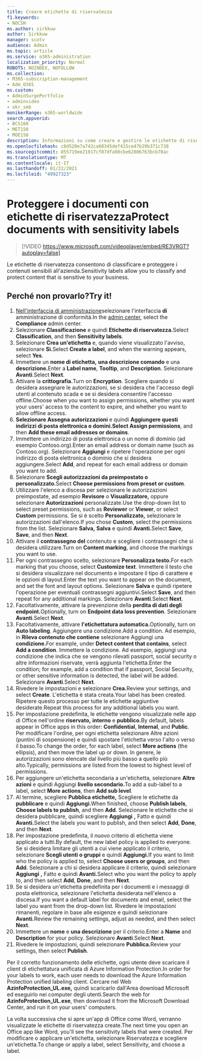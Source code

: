 ```yaml
---
title: Creare etichette di riservatezza
f1.keywords:
- NOCSH
ms.author: sirkkuw
author: Sirkkuw
manager: scotv
audience: Admin
ms.topic: article
ms.service: o365-administration
localization_priority: Normal
ROBOTS: NOINDEX, NOFOLLOW
ms.collection:
- M365-subscription-management
- Adm_O365
ms.custom:
- AdminSurgePortfolio
- adminvideo
- okr_smb
monikerRange: o365-worldwide
search.appverid:
- BCS160
- MET150
- MOE150
description: Informazioni su come creare e gestire le etichette di riservatezza.
ms.openlocfilehash: c8d528e7a742ca60345def415ce47b29b371c738
ms.sourcegitcommit: 855719ee21017cf87dfa98cbe62806763bcb78ac
ms.translationtype: MT
ms.contentlocale: it-IT
ms.lasthandoff: 01/22/2021
ms.locfileid: "49927323"
---
```

# <a name="protect-documents-with-sensitivity-labels"></a><span data-ttu-id="0182a-103">Proteggere i documenti con etichette di riservatezza</span><span class="sxs-lookup"><span data-stu-id="0182a-103">Protect documents with sensitivity labels</span></span>

> [!VIDEO https://www.microsoft.com/videoplayer/embed/RE3VRGT?autoplay=false]

<span data-ttu-id="0182a-104">Le etichette di riservatezza consentono di classificare e proteggere i contenuti sensibili all'azienda.</span><span class="sxs-lookup"><span data-stu-id="0182a-104">Sensitivity labels allow you to classify and protect content that is sensitive to your business.</span></span>

## <a name="try-it"></a><span data-ttu-id="0182a-105">Perché non provarlo?</span><span class="sxs-lookup"><span data-stu-id="0182a-105">Try it!</span></span>

1. <span data-ttu-id="0182a-106">[Nell'interfaccia di amministrazione](https://admin.microsoft.com)selezionare l'interfaccia **di** amministrazione di conformità.</span><span class="sxs-lookup"><span data-stu-id="0182a-106">In the [admin center](https://admin.microsoft.com), select the **Compliance** admin center.</span></span>
1. <span data-ttu-id="0182a-107">Selezionare **Classificazione** e quindi **Etichette di riservatezza.**</span><span class="sxs-lookup"><span data-stu-id="0182a-107">Select **Classification**, and then **Sensitivity labels**.</span></span>
1. <span data-ttu-id="0182a-108">Selezionare **Crea un'etichetta** e, quando viene visualizzato l'avviso, selezionare **Sì.**</span><span class="sxs-lookup"><span data-stu-id="0182a-108">Select **Create a label**, and when the warning appears, select **Yes**.</span></span>
1. <span data-ttu-id="0182a-109">Immettere un **nome di etichetta,** **una descrizione comando** e una **descrizione.**</span><span class="sxs-lookup"><span data-stu-id="0182a-109">Enter a **Label name**, **Tooltip**, and **Description**.</span></span> <span data-ttu-id="0182a-110">Selezionare **Avanti**.</span><span class="sxs-lookup"><span data-stu-id="0182a-110">Select **Next**.</span></span>
1. <span data-ttu-id="0182a-111">Attivare la **crittografia.**</span><span class="sxs-lookup"><span data-stu-id="0182a-111">Turn on **Encryption**.</span></span> <span data-ttu-id="0182a-112">Scegliere quando si desidera assegnare le autorizzazioni, se si desidera che l'accesso degli utenti al contenuto scada e se si desidera consentire l'accesso offline.</span><span class="sxs-lookup"><span data-stu-id="0182a-112">Choose when you want to assign permissions, whether you want your users' access to the content to expire, and whether you want to allow offline access.</span></span>
1. <span data-ttu-id="0182a-113">**Selezionare Assegna autorizzazioni** e quindi **Aggiungere questi indirizzi di posta elettronica o domini.**</span><span class="sxs-lookup"><span data-stu-id="0182a-113">**Select Assign permissions**, and then **Add these email addresses or domains**.</span></span>
1. <span data-ttu-id="0182a-114">Immettere un indirizzo di posta elettronica o un nome di dominio (ad esempio Contoso.org).</span><span class="sxs-lookup"><span data-stu-id="0182a-114">Enter an email address or domain name (such as Contoso.org).</span></span>  <span data-ttu-id="0182a-115">Selezionare **Aggiungi** e ripetere l'operazione per ogni indirizzo di posta elettronica o dominio che si desidera aggiungere.</span><span class="sxs-lookup"><span data-stu-id="0182a-115">Select **Add**, and repeat for each email address or domain you want to add.</span></span>
1. <span data-ttu-id="0182a-116">Selezionare **Scegli autorizzazioni da preimpostato o personalizzato.**</span><span class="sxs-lookup"><span data-stu-id="0182a-116">Select **Choose permissions from preset or custom**.</span></span>
1. <span data-ttu-id="0182a-117">Utilizzare l'elenco a discesa per selezionare le autorizzazioni preimpostate, ad esempio **Revisore** o **Visualizzatore,** oppure selezionare **Autorizzazioni** personalizzate.</span><span class="sxs-lookup"><span data-stu-id="0182a-117">Use the drop-down list to select preset permissions, such as **Reviewer** or **Viewer**, or select **Custom** permissions.</span></span> <span data-ttu-id="0182a-118">Se si è scelto **Personalizzato,** selezionare le autorizzazioni dall'elenco.</span><span class="sxs-lookup"><span data-stu-id="0182a-118">If you chose **Custom**, select the permissions from the list.</span></span> <span data-ttu-id="0182a-119">Selezionare **Salva,** **Salva** e quindi **Avanti.**</span><span class="sxs-lookup"><span data-stu-id="0182a-119">Select **Save**, **Save**, and then **Next**.</span></span>
1. <span data-ttu-id="0182a-120">Attivare il **contrassegno del** contenuto e scegliere i contrassegni che si desidera utilizzare.</span><span class="sxs-lookup"><span data-stu-id="0182a-120">Turn on **Content marking**, and choose the markings you want to use.</span></span>
1. <span data-ttu-id="0182a-121">Per ogni contrassegno scelto, selezionare **Personalizza testo.**</span><span class="sxs-lookup"><span data-stu-id="0182a-121">For each marking that you choose, select **Customize text**.</span></span> <span data-ttu-id="0182a-122">Immettere il testo che si desidera visualizzare nel documento e impostare il tipo di carattere e le opzioni di layout.</span><span class="sxs-lookup"><span data-stu-id="0182a-122">Enter the text you want to appear on the document, and set the font and layout options.</span></span> <span data-ttu-id="0182a-123">Selezionare **Salva** e quindi ripetere l'operazione per eventuali contrassegni aggiuntivi.</span><span class="sxs-lookup"><span data-stu-id="0182a-123">Select **Save**, and then repeat for any additional markings.</span></span> <span data-ttu-id="0182a-124">Selezionare **Avanti**.</span><span class="sxs-lookup"><span data-stu-id="0182a-124">Select **Next**.</span></span>
1. <span data-ttu-id="0182a-125">Facoltativamente, attivare la prevenzione della **perdita di dati degli endpoint.**</span><span class="sxs-lookup"><span data-stu-id="0182a-125">Optionally, turn on **Endpoint data loss prevention**.</span></span> <span data-ttu-id="0182a-126">Selezionare **Avanti**.</span><span class="sxs-lookup"><span data-stu-id="0182a-126">Select **Next**.</span></span>
1. <span data-ttu-id="0182a-127">Facoltativamente, attivare **l'etichettatura automatica.**</span><span class="sxs-lookup"><span data-stu-id="0182a-127">Optionally, turn on **Auto labeling**.</span></span> <span data-ttu-id="0182a-128">Aggiungere una condizione.</span><span class="sxs-lookup"><span data-stu-id="0182a-128">Add a condition.</span></span> <span data-ttu-id="0182a-129">Ad esempio, in **Rileva contenuto che contiene** selezionare Aggiungi una **condizione.**</span><span class="sxs-lookup"><span data-stu-id="0182a-129">For example, under **Detect content that contains**, select **Add a condition**.</span></span> <span data-ttu-id="0182a-130">Immettere la condizione. Ad esempio, aggiungi una condizione che indica che se vengono rilevati passport, social security o altre informazioni riservate, verrà aggiunta l'etichetta.</span><span class="sxs-lookup"><span data-stu-id="0182a-130">Enter the condition; for example, add a condition that if passport, Social Security, or other sensitive information is detected, the label will be added.</span></span> <span data-ttu-id="0182a-131">Selezionare **Avanti**.</span><span class="sxs-lookup"><span data-stu-id="0182a-131">Select **Next**.</span></span>
1. <span data-ttu-id="0182a-132">Rivedere le impostazioni e selezionare **Crea.**</span><span class="sxs-lookup"><span data-stu-id="0182a-132">Review your settings, and select **Create**.</span></span> <span data-ttu-id="0182a-133">L'etichetta è stata creata.</span><span class="sxs-lookup"><span data-stu-id="0182a-133">Your label has been created.</span></span> <span data-ttu-id="0182a-134">Ripetere questo processo per tutte le etichette aggiuntive desiderate.</span><span class="sxs-lookup"><span data-stu-id="0182a-134">Repeat this process for any additional labels you want.</span></span>
1. <span data-ttu-id="0182a-135">Per impostazione predefinita, le etichette vengono visualizzate nelle app di Office nell'ordine **riservato,** **interno** e **pubblico.**</span><span class="sxs-lookup"><span data-stu-id="0182a-135">By default, labels appear in Office apps in this order: **Confidential**, **Internal**, and **Public**.</span></span> <span data-ttu-id="0182a-136">Per modificare l'ordine, per  ogni etichetta selezionare Altre azioni (puntini di sospensione) e quindi spostare l'etichetta verso l'alto o verso il basso.</span><span class="sxs-lookup"><span data-stu-id="0182a-136">To change the order, for each label, select **More actions** (the ellipsis), and then move the label up or down.</span></span> <span data-ttu-id="0182a-137">In genere, le autorizzazioni sono elencate dal livello più basso a quello più alto.</span><span class="sxs-lookup"><span data-stu-id="0182a-137">Typically, permissions are listed from the lowest to highest level of permissions.</span></span>
1. <span data-ttu-id="0182a-138">Per aggiungere un'etichetta secondaria a un'etichetta, selezionare **Altre azioni** e quindi Aggiungi **livello secondario.**</span><span class="sxs-lookup"><span data-stu-id="0182a-138">To add a sub-label to a label, select **More actions**, then **Add sub level**.</span></span>
1. <span data-ttu-id="0182a-139">Al termine, scegliere **Pubblica etichette,** Scegliere le etichette da **pubblicare** e quindi **Aggiungi.**</span><span class="sxs-lookup"><span data-stu-id="0182a-139">When finished, choose **Publish labels**, **Choose labels to publish**, and then **Add**.</span></span> <span data-ttu-id="0182a-140">Selezionare le etichette che si desidera pubblicare, quindi scegliere **Aggiungi** **,** Fatto e quindi **Avanti.**</span><span class="sxs-lookup"><span data-stu-id="0182a-140">Select the labels you want to publish, and then select **Add**, **Done**, and then **Next**.</span></span>
1. <span data-ttu-id="0182a-141">Per impostazione predefinita, il nuovo criterio di etichetta viene applicato a tutti.</span><span class="sxs-lookup"><span data-stu-id="0182a-141">By default, the new label policy is applied to everyone.</span></span> <span data-ttu-id="0182a-142">Se si desidera limitare gli utenti a cui viene applicato il criterio, selezionare **Scegli utenti o gruppi** e quindi **Aggiungi.**</span><span class="sxs-lookup"><span data-stu-id="0182a-142">If you want to limit who the policy is applied to, select **Choose users or groups**, and then **Add**.</span></span> <span data-ttu-id="0182a-143">Selezionare a chi si desidera applicare il criterio, quindi selezionare **Aggiungi** **,** Fatto e quindi **Avanti.**</span><span class="sxs-lookup"><span data-stu-id="0182a-143">Select who you want the policy to apply to, and then select **Add**, **Done**, and then **Next**.</span></span>
1. <span data-ttu-id="0182a-144">Se si desidera un'etichetta predefinita per i documenti e i messaggi di posta elettronica, selezionare l'etichetta desiderata nell'elenco a discesa.</span><span class="sxs-lookup"><span data-stu-id="0182a-144">If you want a default label for documents and email, select the label you want from the drop-down list.</span></span> <span data-ttu-id="0182a-145">Rivedere le impostazioni rimanenti, regolare in base alle esigenze e quindi selezionare **Avanti.**</span><span class="sxs-lookup"><span data-stu-id="0182a-145">Review the remaining settings, adjust as needed, and then select **Next**.</span></span>
1. <span data-ttu-id="0182a-146">Immettere un **nome** e **una descrizione** per il criterio.</span><span class="sxs-lookup"><span data-stu-id="0182a-146">Enter a **Name** and **Description** for your policy.</span></span> <span data-ttu-id="0182a-147">Selezionare **Avanti**.</span><span class="sxs-lookup"><span data-stu-id="0182a-147">Select **Next**.</span></span>
1. <span data-ttu-id="0182a-148">Rivedere le impostazioni, quindi selezionare **Pubblica.**</span><span class="sxs-lookup"><span data-stu-id="0182a-148">Review your settings, then select **Publish**.</span></span>

<span data-ttu-id="0182a-149">Per il corretto funzionamento delle etichette, ogni utente deve scaricare il client di etichettatura unificata di Azure Information Protection.</span><span class="sxs-lookup"><span data-stu-id="0182a-149">In order for your labels to work, each user needs to download the Azure Information Protection unified labeling client.</span></span> <span data-ttu-id="0182a-150">Cercare nel Web **AzinfoProtection_UL.exe,** quindi scaricarlo dall'Area download Microsoft ed eseguirlo nei computer degli utenti.</span><span class="sxs-lookup"><span data-stu-id="0182a-150">Search the web for **AzinfoProtection_UL.exe**, then download it from the Microsoft Download Center, and run it on your users' computers.</span></span>

<span data-ttu-id="0182a-151">La volta successiva che si apre un'app di Office come Word, verranno visualizzate le etichette di riservatezza create.</span><span class="sxs-lookup"><span data-stu-id="0182a-151">The next time you open an Office app like Word, you'll see the sensitivity labels that were created.</span></span> <span data-ttu-id="0182a-152">Per modificare o applicare un'etichetta, selezionare Riservatezza e scegliere un'etichetta.</span><span class="sxs-lookup"><span data-stu-id="0182a-152">To change or apply a label, select Sensitivity, and choose a label.</span></span>

